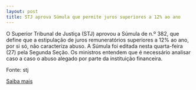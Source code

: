 ```yaml
---
layout: post
title: STJ aprova Súmula que permite juros superiores a 12% ao ano
---
```

<p>O Superior Tribunal de Justiça (STJ) aprovou a Súmula de n.º 382, que define que a estipulação de juros remuneratórios superiores a 12% ao ano, por si só, não caracteriza abuso. A Súmula foi editada nesta quarta-feira (27) pela Segunda Seção. Os ministros entendem que é necessário analisar caso a caso o abuso alegado por parte da instituição financeira.</p><p>Fonte: stj</p><p><a href="http://www.stj.jus.br/portal_stj/publicacao/engine.wsp?tmp.area=398&tmp.texto=92201" target="_blank">Saiba mais </a></p>
